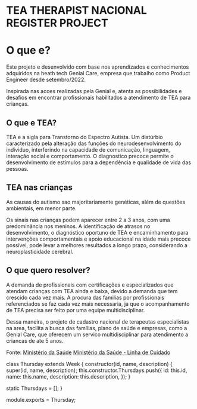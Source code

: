 # TEA THERAPIST NACIONAL REGISTER PROJECT

# O que e?

Este projeto e desenvolvido com base nos aprendizados e conhecimentos adquiridos na heath tech Genial Care, empresa que trabalho como Product Engineer desde setembro/2022.

Inspirada nas acoes realizadas pela Genial e, atenta as possibilidades e desafios em encontrar profissionais habilitados a atendimento de TEA para crianças.

## O que e TEA?
TEA e a sigla para Transtorno do Espectro Autista. 
Um distúrbio caracterizado pela alteração das funções do neurodesenvolvimento do individuo, interferindo na capacidade de comunicação, linguagem, interação social e comportamento.
O diagnostico precoce permite o desenvolvimento de estímulos para a dependência e qualidade de vida das pessoas.


## TEA nas crianças  
As causas do autismo sao majoritariamente genéticas, além de questões ambientais, em menor parte.

Os sinais nas crianças podem aparecer entre 2 a 3 anos, com uma predominância nos meninos.
A identificação de atrasos no desenvolvimento, o diagnóstico oportuno de TEA e encaminhamento para intervenções comportamentais e apoio educacional na idade mais precoce possível, pode levar a melhores resultados a longo prazo, considerando a neuroplasticidade cerebral.

## O que quero resolver?

A demanda de profissionais com certificações e especializados que atendam crianças com TEA ainda e baixa, devido a demanda que tem crescido cada vez mais.
A procura das familias por profissionais referenciados se faz cada vez mais necessaria, ja que o acompanhamento de TEA precisa ser feito por uma equipe multidisciplinar. 

Dessa maneira, o projeto de cadastro nacional de terapeutas especialistas na area, facilita a busca das famílias, plano de saúde e empresas, como a Genial Care, que oferecem um servico multidisciplinar para atendimento a criancas de ate 5 anos.

Fonte: [Ministério da Saúde](https://www.gov.br/saude/pt-br/assuntos/noticias/2022/abril/tea-saiba-o-que-e-o-transtorno-do-espectro-autista-e-como-o-sus-tem-dado-assistencia-a-pacientes-e-familiares)
[Ministério da Saúde - Linha de Cuidado](https://linhasdecuidado.saude.gov.br/portal/transtorno-do-espectro-autista/definicao-tea/)


class Thursday extends Week {
  constructor(id, name, description) {
    super(id, name, description);
    this.constructor.Thursdays.push({
      id: this.id,
      name: this.name,
      description: this.description,
    });
  }

  static Thursdays = [];
}

module.exports = Thursday;